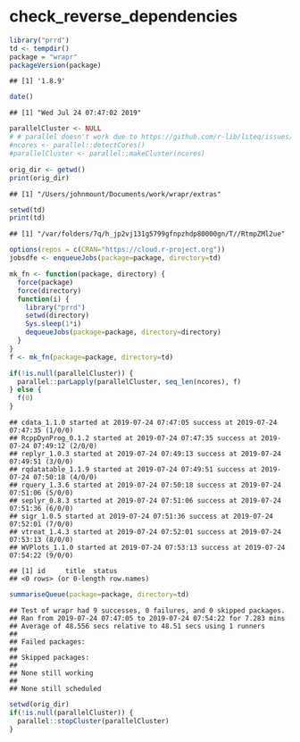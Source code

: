 check\_reverse\_dependencies
================

``` r
library("prrd")
td <- tempdir()
package = "wrapr"
packageVersion(package)
```

    ## [1] '1.8.9'

``` r
date()
```

    ## [1] "Wed Jul 24 07:47:02 2019"

``` r
parallelCluster <- NULL
# # parallel doesn't work due to https://github.com/r-lib/liteq/issues/22
#ncores <- parallel::detectCores()
#parallelCluster <- parallel::makeCluster(ncores)

orig_dir <- getwd()
print(orig_dir)
```

    ## [1] "/Users/johnmount/Documents/work/wrapr/extras"

``` r
setwd(td)
print(td)
```

    ## [1] "/var/folders/7q/h_jp2vj131g5799gfnpzhdp80000gn/T//RtmpZMl2ue"

``` r
options(repos = c(CRAN="https://cloud.r-project.org"))
jobsdfe <- enqueueJobs(package=package, directory=td)

mk_fn <- function(package, directory) {
  force(package)
  force(directory)
  function(i) {
    library("prrd")
    setwd(directory)
    Sys.sleep(1*i)
    dequeueJobs(package=package, directory=directory)
  }
}
f <- mk_fn(package=package, directory=td)

if(!is.null(parallelCluster)) {
  parallel::parLapply(parallelCluster, seq_len(ncores), f)
} else {
  f(0)
}
```

    ## cdata_1.1.0 started at 2019-07-24 07:47:05 success at 2019-07-24 07:47:35 (1/0/0) 
    ## RcppDynProg_0.1.2 started at 2019-07-24 07:47:35 success at 2019-07-24 07:49:12 (2/0/0) 
    ## replyr_1.0.3 started at 2019-07-24 07:49:13 success at 2019-07-24 07:49:51 (3/0/0) 
    ## rqdatatable_1.1.9 started at 2019-07-24 07:49:51 success at 2019-07-24 07:50:18 (4/0/0) 
    ## rquery_1.3.6 started at 2019-07-24 07:50:18 success at 2019-07-24 07:51:06 (5/0/0) 
    ## seplyr_0.8.3 started at 2019-07-24 07:51:06 success at 2019-07-24 07:51:36 (6/0/0) 
    ## sigr_1.0.5 started at 2019-07-24 07:51:36 success at 2019-07-24 07:52:01 (7/0/0) 
    ## vtreat_1.4.3 started at 2019-07-24 07:52:01 success at 2019-07-24 07:53:13 (8/0/0) 
    ## WVPlots_1.1.0 started at 2019-07-24 07:53:13 success at 2019-07-24 07:54:22 (9/0/0)

    ## [1] id     title  status
    ## <0 rows> (or 0-length row.names)

``` r
summariseQueue(package=package, directory=td)
```

    ## Test of wrapr had 9 successes, 0 failures, and 0 skipped packages. 
    ## Ran from 2019-07-24 07:47:05 to 2019-07-24 07:54:22 for 7.283 mins 
    ## Average of 48.556 secs relative to 48.51 secs using 1 runners
    ## 
    ## Failed packages:   
    ## 
    ## Skipped packages:   
    ## 
    ## None still working
    ## 
    ## None still scheduled

``` r
setwd(orig_dir)
if(!is.null(parallelCluster)) {
  parallel::stopCluster(parallelCluster)
}
```
